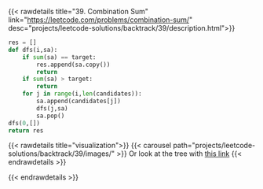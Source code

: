 {{< rawdetails title="39. Combination Sum" link="https://leetcode.com/problems/combination-sum/" 
	desc="projects/leetcode-solutions/backtrack/39/description.html">}}

```python
res = []
def dfs(i,sa):
    if sum(sa) == target:
        res.append(sa.copy())
        return
    if sum(sa) > target:
        return    
    for j in range(i,len(candidates)):
		sa.append(candidates[j])
        dfs(j,sa)
		sa.pop()
dfs(0,[])
return res
```

{{< rawdetails title="visualization">}}
{{< carousel path="projects/leetcode-solutions/backtrack/39/images/" >}}
Or look at the tree with [this link](https://www.recursionvisualizer.com/?function_definition=res%20%3D%20%5B%5D%0Atarget%20%3D%207%0Acandidates%20%3D%20%5B2%2C3%2C6%2C7%5D%0Adef%20cs%28i%2Csa%29%3A%0A%20%20if%20sum%28sa%29%20%3D%3D%20target%3A%0A%20%20%20%20res.append%28sa.copy%28%29%29%0A%20%20%20%20return%0A%20%20if%20sum%28sa%29%20%3E%20target%3A%0A%20%20%20%20return%20%20%20%20%0A%20%20for%20j%20in%20range%28i%2Clen%28candidates%29%29%3A%0A%20%20%20%20cs%28j%2Csa%2B%5Bcandidates%5Bj%5D%5D%29%0A%20%20%20%20%20%20%20%20%0A%20%20%20%20%20%20%20%20%0A&function_call=cs%280%2C%5B%5D%29)
{{< endrawdetails >}}

{{< endrawdetails >}}